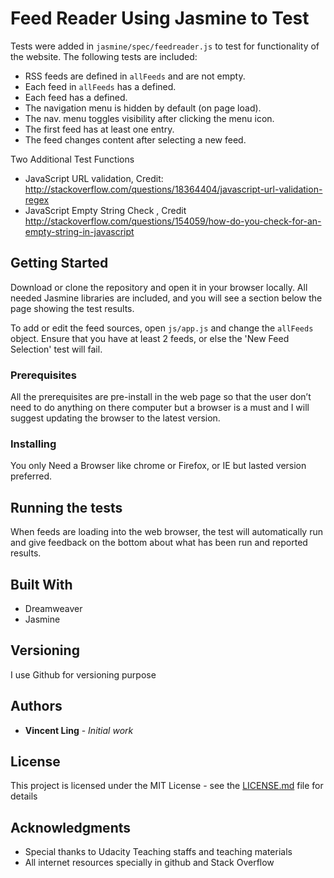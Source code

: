 # Feed Reader Using Jasmine to Test

Tests were added in `jasmine/spec/feedreader.js` to test for functionality of the website.  The following tests are included:

- RSS feeds are defined in `allFeeds` and are not empty.
- Each feed in `allFeeds` has a defined.
- Each feed has a defined.
- The navigation menu is hidden by default (on page load).
- The nav. menu toggles visibility after clicking the menu icon.
- The first feed has at least one entry.
- The feed changes content after selecting a new feed.

Two Additional Test Functions
- JavaScript URL validation, Credit: http://stackoverflow.com/questions/18364404/javascript-url-validation-regex
- JavaScript Empty String Check , Credit http://stackoverflow.com/questions/154059/how-do-you-check-for-an-empty-string-in-javascript

## Getting Started

Download or clone the repository and open it in your browser locally.  All needed Jasmine libraries are included, and you will see a section below the page showing the test results.

To add or edit the feed sources, open `js/app.js` and change the `allFeeds` object.  Ensure that you have at least 2 feeds, or else the 'New Feed Selection' test will fail.

### Prerequisites

All the prerequisites are pre-install in the web page so that the user don’t need to do anything on there computer but a browser is a must and I will suggest updating the browser to the latest version. 

### Installing

You only Need a Browser like chrome or Firefox, or IE but lasted version preferred.


## Running the tests

When feeds are loading into the web browser, the test will automatically run and give feedback on the bottom about what has been run and reported results.


## Built With

* Dreamweaver
* Jasmine


## Versioning

I use Github for versioning purpose

## Authors

* **Vincent Ling** - *Initial work* 


## License

This project is licensed under the MIT License - see the [LICENSE.md](LICENSE.md) file for details

## Acknowledgments

* Special thanks to Udacity Teaching staffs and teaching materials
* All internet resources specially in github and Stack Overflow
